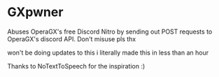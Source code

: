 # GXpwner

Abuses OperaGX's free Discord Nitro by sending out POST requests to OperaGX's discord API. Don't misuse pls thx

won't be doing updates to this i literally made this in less than an hour

Thanks to NoTextToSpeech for the inspiration :)
